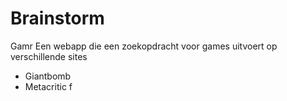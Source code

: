 # Brainstorm
Gamr
Een webapp die een zoekopdracht voor games uitvoert op verschillende sites
- Giantbomb
- Metacritic
f
